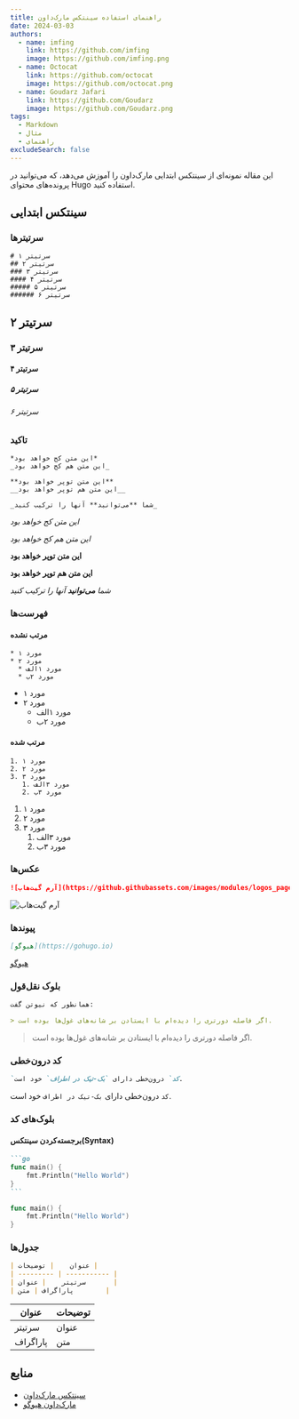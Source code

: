 ```yaml
---
title: راهنمای استفاده سینتکس مارک‌داون
date: 2024-03-03
authors:
  - name: imfing
    link: https://github.com/imfing
    image: https://github.com/imfing.png
  - name: Octocat
    link: https://github.com/octocat
    image: https://github.com/octocat.png
  - name: Goudarz Jafari
    link: https://github.com/Goudarz
    image: https://github.com/Goudarz.png
tags:
  - Markdown
  - مثال
  - راهنمای
excludeSearch: false
---
```


این مقاله نمونه‌ای از سینتکس ابتدایی مارک‌داون را آموزش می‌دهد، که می‌توانید در پرونده‌های محتوای Hugo استفاده کنید.
<!--more-->

## سینتکس ابتدایی

### سرتیترها

```
# سرتیتر ۱
## سرتیتر ۲
### سرتیتر ۳
#### سرتیتر ۴
##### سرتیتر ۵
###### سرتیتر ۶
```

## سرتیتر ۲
### سرتیتر ۳
#### سرتیتر ۴
##### سرتیتر ۵
###### سرتیتر ۶

### تاکید

```text
*این متن کج خواهد بود*
_این متن هم کج خواهد بود_

**این متن توپر خواهد بود**
__این متن هم توپر خواهد بود__

_شما **می‌توانید** آنها را ترکیب کنید_
```

*این متن کج خواهد بود*

_این متن هم کج خواهد بود_

**این متن توپر خواهد بود**

__این متن هم توپر خواهد بود__

_شما **می‌توانید** آنها را ترکیب کنید_

### فهرست‌ها

#### مرتب نشده

```
* مورد ۱
* مورد ۲
  * مورد ۱الف
  * مورد ۲ب
```

* مورد ۱
* مورد ۲
  * مورد ۱الف
  * مورد ۲ب

#### مرتب شده

```
1. مورد ۱
2. مورد ۲
3. مورد ۳
   1. مورد ۳الف
   2. مورد ۳ب
```

1. مورد ۱
2. مورد ۲
3. مورد ۳
   1. مورد ۳الف
   2. مورد ۳ب

### عکس‌ها

```markdown
![آرم گیت‌هاب](https://github.githubassets.com/images/modules/logos_page/GitHub-Mark.png)
```

![آرم گیت‌هاب](https://github.githubassets.com/images/modules/logos_page/GitHub-Mark.png)

### پیوندها

```markdown
[هیوگو](https://gohugo.io)
```

[هیوگو](https://gohugo.io)

### بلوک نقل‌قول

```markdown
همانطور که نیوتن گفت:

> اگر فاصله دورتری را دیده‌ام با ایستادن بر شانه‌های غول‌ها بوده است.
```

> اگر فاصله دورتری را دیده‌ام با ایستادن بر شانه‌های غول‌ها بوده است.

### کد درون‌خطی

```markdown
`کد` درون‌خطی دارای `بک‌-تیک در اطراف` خود است.
```

`کد` درون‌خطی دارای `بک‌-تیک در اطراف` خود است.

### بلوک‌های کد

#### برجسته‌کردن سینتکس(Syntax)

````markdown
```go
func main() {
    fmt.Println("Hello World")
}
```
````

```go
func main() {
    fmt.Println("Hello World")
}
```

### جدول‌ها

```markdown
| عنوان    | توضیحات |
| --------- | ----------- |
| سرتیتر    | عنوان       |
| پاراگراف | متن        |
```

| عنوان    | توضیحات |
| --------- | ----------- |
| سرتیتر    | عنوان       |
| پاراگراف | متن        |

## منابع

- [سینتکس مارک‌داون](https://www.markdownguide.org/basic-syntax/)
- [مارک‌داون هیوگو](https://gohugo.io/content-management/formats/#markdown)
